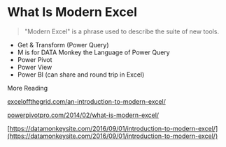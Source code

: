 
# What Is Modern Excel

> "Modern Excel" is a phrase used to describe the suite of new tools.

* Get & Transform (Power Query)
* M is for DATA Monkey the Language of Power Query
* Power Pivot
* Power View
* Power BI (can share and round trip in Excel)

More Reading

[exceloffthegrid.com/an-introduction-to-modern-excel/](https://exceloffthegrid.com/an-introduction-to-modern-excel/)

[powerpivotpro.com/2014/02/what-is-modern-excel/](https://powerpivotpro.com/2014/02/what-is-modern-excel/)

[https://datamonkeysite.com/2016/09/01/introduction-to-modern-excel/](https://datamonkeysite.com/2016/09/01/introduction-to-modern-excel/)

